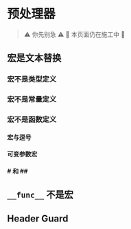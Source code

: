 # 预处理器

> ⚠️ 你先别急 ⚠️ 🚧 本页面仍在施工中 🚧

## 宏是文本替换



### 宏不是类型定义

### 宏不是常量定义

### 宏不是函数定义

#### 宏与逗号

#### 可变参数宏

#### \# 和 \#\#

## `__func__` 不是宏

## Header Guard